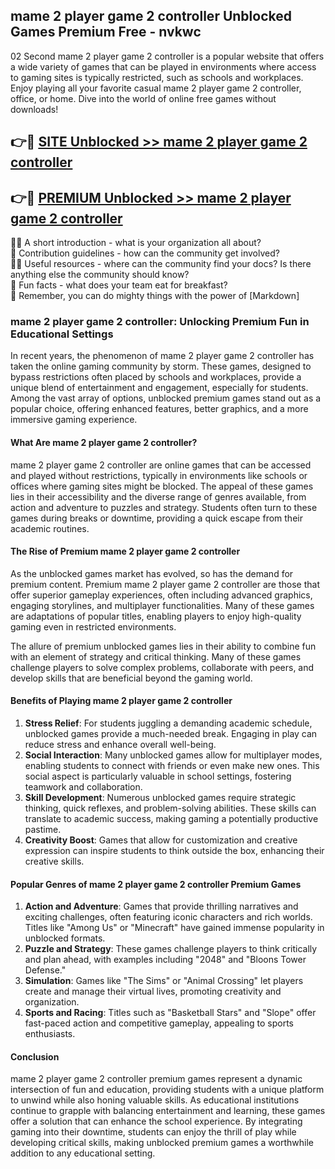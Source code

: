 ## mame 2 player game 2 controller Unblocked Games Premium Free - nvkwc

02 Second mame 2 player game 2 controller is a popular website that offers a wide variety of games that can be played in environments where access to gaming sites is typically restricted, such as schools and workplaces.  
Enjoy playing all your favorite casual mame 2 player game 2 controller, office, or home. Dive into the world of online free games without downloads!

## 👉🔴 [SITE Unblocked >> mame 2 player game 2 controller](http://freeplayer.one?title=mame_2_player_game_2_controller&ref=13D)

## 👉🔴 [PREMIUM Unblocked >> mame 2 player game 2 controller](http://freeplayer.one?title=mame_2_player_game_2_controller&ref=13D)

🙋‍♀️ A short introduction - what is your organization all about?  
🌈 Contribution guidelines - how can the community get involved?  
👩‍💻 Useful resources - where can the community find your docs? Is there anything else the community should know?  
🍿 Fun facts - what does your team eat for breakfast?  
🧙 Remember, you can do mighty things with the power of [Markdown]

### mame 2 player game 2 controller: Unlocking Premium Fun in Educational Settings

In recent years, the phenomenon of mame 2 player game 2 controller has taken the online gaming community by storm. These games, designed to bypass restrictions often placed by schools and workplaces, provide a unique blend of entertainment and engagement, especially for students. Among the vast array of options, unblocked premium games stand out as a popular choice, offering enhanced features, better graphics, and a more immersive gaming experience.

#### What Are mame 2 player game 2 controller?

mame 2 player game 2 controller are online games that can be accessed and played without restrictions, typically in environments like schools or offices where gaming sites might be blocked. The appeal of these games lies in their accessibility and the diverse range of genres available, from action and adventure to puzzles and strategy. Students often turn to these games during breaks or downtime, providing a quick escape from their academic routines.

#### The Rise of Premium mame 2 player game 2 controller

As the unblocked games market has evolved, so has the demand for premium content. Premium mame 2 player game 2 controller are those that offer superior gameplay experiences, often including advanced graphics, engaging storylines, and multiplayer functionalities. Many of these games are adaptations of popular titles, enabling players to enjoy high-quality gaming even in restricted environments.

The allure of premium unblocked games lies in their ability to combine fun with an element of strategy and critical thinking. Many of these games challenge players to solve complex problems, collaborate with peers, and develop skills that are beneficial beyond the gaming world.

#### Benefits of Playing mame 2 player game 2 controller

1.  **Stress Relief**: For students juggling a demanding academic schedule, unblocked games provide a much-needed break. Engaging in play can reduce stress and enhance overall well-being.
2.  **Social Interaction**: Many unblocked games allow for multiplayer modes, enabling students to connect with friends or even make new ones. This social aspect is particularly valuable in school settings, fostering teamwork and collaboration.
3.  **Skill Development**: Numerous unblocked games require strategic thinking, quick reflexes, and problem-solving abilities. These skills can translate to academic success, making gaming a potentially productive pastime.
4.  **Creativity Boost**: Games that allow for customization and creative expression can inspire students to think outside the box, enhancing their creative skills.

#### Popular Genres of mame 2 player game 2 controller Premium Games

1.  **Action and Adventure**: Games that provide thrilling narratives and exciting challenges, often featuring iconic characters and rich worlds. Titles like "Among Us" or "Minecraft" have gained immense popularity in unblocked formats.
2.  **Puzzle and Strategy**: These games challenge players to think critically and plan ahead, with examples including "2048" and "Bloons Tower Defense."
3.  **Simulation**: Games like "The Sims" or "Animal Crossing" let players create and manage their virtual lives, promoting creativity and organization.
4.  **Sports and Racing**: Titles such as "Basketball Stars" and "Slope" offer fast-paced action and competitive gameplay, appealing to sports enthusiasts.

#### Conclusion

mame 2 player game 2 controller premium games represent a dynamic intersection of fun and education, providing students with a unique platform to unwind while also honing valuable skills. As educational institutions continue to grapple with balancing entertainment and learning, these games offer a solution that can enhance the school experience. By integrating gaming into their downtime, students can enjoy the thrill of play while developing critical skills, making unblocked premium games a worthwhile addition to any educational setting.